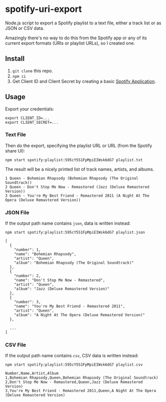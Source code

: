 # spotify-uri-export

Node.js script to export a Spotify playlist to a text file, either a track list
or as JSON or CSV data.

Amazingly there's no way to do this from the Spotify app or any of its current
export formats (URIs or playlist URLs), so I created one.


## Install

1. `git clone` this repo.
2. `npm ci`
3. Get Client ID and Client Secret by creating a basic
   [Spotify Application](https://developer.spotify.com/dashboard/applications).


## Usage

Export your credentials:

```
export CLIENT_ID=...
export CLIENT_SECRET=...
```


### Text File

Then do the export, specifying the playlist URL or URL (from the Spotify share
UI):

```
npm start spotify:playlist:595cY5S1FpMpiEIWsk6dG7 playlist.txt
```

The result will be a nicely printed list of track names, artists, and albums.

```
1 Queen - Bohemian Rhapsody (Bohemian Rhapsody (The Original Soundtrack))
2 Queen - Don't Stop Me Now - Remastered (Jazz (Deluxe Remastered Version))
3 Queen - You're My Best Friend - Remastered 2011 (A Night At The Opera (Deluxe Remastered Version))
```


### JSON File

If the output path name contains `json`, data is written instead:

```
npm start spotify:playlist:595cY5S1FpMpiEIWsk6dG7 playlist.json
```

```
[
  {
    "number": 1,
    "name": "Bohemian Rhapsody",
    "artist": "Queen",
    "album": "Bohemian Rhapsody (The Original Soundtrack)"
  },
  {
    "number": 2,
    "name": "Don't Stop Me Now - Remastered",
    "artist": "Queen",
    "album": "Jazz (Deluxe Remastered Version)"
  },
  {
    "number": 3,
    "name": "You're My Best Friend - Remastered 2011",
    "artist": "Queen",
    "album": "A Night At The Opera (Deluxe Remastered Version)"
  },

  ...
]
```

### CSV File

If the output path name contains `csv`, CSV data is written instead:

```
npm start spotify:playlist:595cY5S1FpMpiEIWsk6dG7 playlist.csv
```

```
Number,Name,Artist,Album
1,Bohemian Rhapsody,Queen,Bohemian Rhapsody (The Original Soundtrack)
2,Don't Stop Me Now - Remastered,Queen,Jazz (Deluxe Remastered Version)
3,You're My Best Friend - Remastered 2011,Queen,A Night At The Opera (Deluxe Remastered Version)
```
